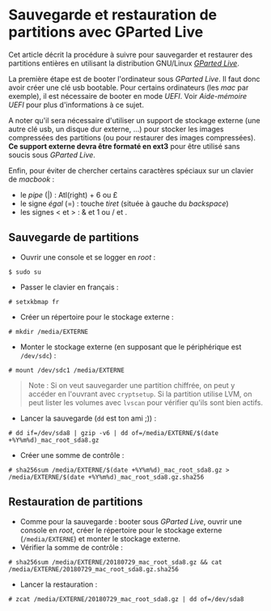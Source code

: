 Sauvegarde et restauration de partitions avec GParted Live
==========================================================

Cet article décrit la procédure à suivre pour sauvegarder et restaurer des
partitions entières en utilisant la distribution GNU/Linux
[*GParted Live*](https://gparted.org/livecd.php).

La première étape est de booter l'ordinateur sous *GParted Live*. Il faut
donc avoir créer une clé usb bootable. Pour certains ordinateurs (les *mac*
par exemple), il est nécessaire de booter en mode *UEFI*.
Voir *Aide-mémoire UEFI* pour plus d'informations à ce sujet.

A noter qu'il sera nécessaire d'utiliser un support de stockage externe
(une autre clé usb, un disque dur externe, ...) pour stocker les images
compressées des partitions (ou pour restaurer des images compressées).
**Ce support externe devra être formaté en ext3** pour être utilisé sans
soucis sous *GParted Live*.

Enfin, pour éviter de chercher certains caractères spéciaux sur un clavier
de *macbook* :

* le *pipe* (|) : Atl(right) + 6 ou £
* le signe *égal* (=) : touche *tiret* (située à gauche du *backspace*)
* les signes < et > : & et 1 ou / et .

## Sauvegarde de partitions

* Ouvrir une console et se logger en *root* :
```
$ sudo su
```
* Passer le clavier en français :
```
# setxkbmap fr
```
* Créer un répertoire pour le stockage externe :
```
# mkdir /media/EXTERNE
```
* Monter le stockage externe (en supposant que le périphérique est
`/dev/sdc`) :
```
# mount /dev/sdc1 /media/EXTERNE
```

> Note : Si on veut sauvegarder une partition chiffrée, on peut y accéder en
  l'ouvrant avec `cryptsetup`. Si la partition utilise LVM, on peut lister
  les volumes avec `lvscan` pour vérifier qu'ils sont bien actifs.

* Lancer la sauvegarde (`dd` est ton ami ;)) :
```
# dd if=/dev/sda8 | gzip -v6 | dd of=/media/EXTERNE/$(date +%Y%m%d)_mac_root_sda8.gz
```
* Créer une somme de contrôle :
```
# sha256sum /media/EXTERNE/$(date +%Y%m%d)_mac_root_sda8.gz > /media/EXTERNE/$(date +%Y%m%d)_mac_root_sda8.gz.sha256
```

## Restauration de partitions

* Comme pour la sauvegarde : booter sous *GParted Live*, ouvrir une console
  en *root*, créer le répertoire pour le stockage externe (`/media/EXTERNE`)
  et monter le stockage externe.
* Vérifier la somme de contrôle :
```
# sha256sum /media/EXTERNE/20180729_mac_root_sda8.gz && cat /media/EXTERNE/20180729_mac_root_sda8.gz.sha256
```
* Lancer la restauration :
```
# zcat /media/EXTERNE/20180729_mac_root_sda8.gz | dd of=/dev/sda8
```

